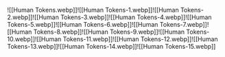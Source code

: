 ![[Human Tokens.webp]]![[Human Tokens-1.webp]]![[Human Tokens-2.webp]]![[Human Tokens-3.webp]]![[Human Tokens-4.webp]]![[Human Tokens-5.webp]]![[Human Tokens-6.webp]]![[Human Tokens-7.webp]]![[Human Tokens-8.webp]]![[Human Tokens-9.webp]]![[Human Tokens-10.webp]]![[Human Tokens-11.webp]]![[Human Tokens-12.webp]]![[Human Tokens-13.webp]]![[Human Tokens-14.webp]]![[Human Tokens-15.webp]]